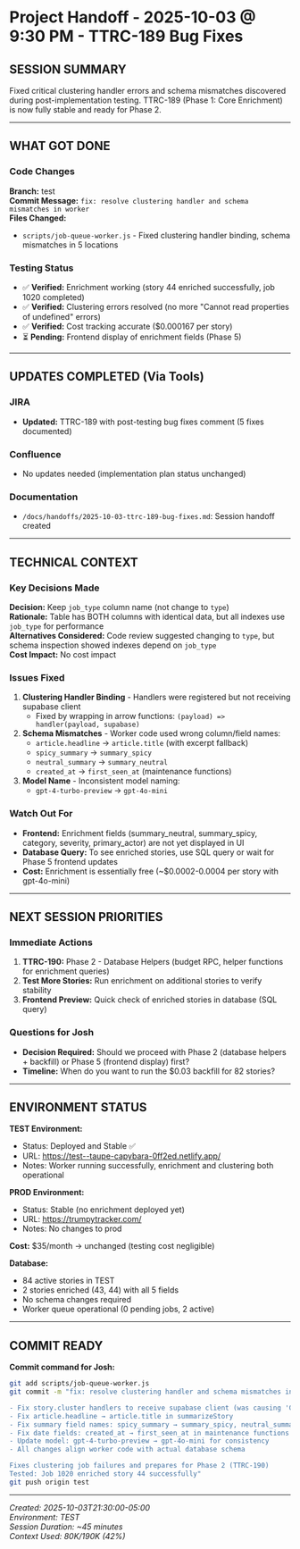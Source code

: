# Project Handoff - 2025-10-03 @ 9:30 PM - TTRC-189 Bug Fixes

## SESSION SUMMARY
Fixed critical clustering handler errors and schema mismatches discovered during post-implementation testing. TTRC-189 (Phase 1: Core Enrichment) is now fully stable and ready for Phase 2.

---

## WHAT GOT DONE

### Code Changes
**Branch:** test  
**Commit Message:** `fix: resolve clustering handler and schema mismatches in worker`  
**Files Changed:**
- `scripts/job-queue-worker.js` - Fixed clustering handler binding, schema mismatches in 5 locations

### Testing Status
- ✅ **Verified:** Enrichment working (story 44 enriched successfully, job 1020 completed)
- ✅ **Verified:** Clustering errors resolved (no more "Cannot read properties of undefined" errors)
- ✅ **Verified:** Cost tracking accurate ($0.000167 per story)
- ⏳ **Pending:** Frontend display of enrichment fields (Phase 5)

---

## UPDATES COMPLETED (Via Tools)

### JIRA
- **Updated:** TTRC-189 with post-testing bug fixes comment (5 fixes documented)

### Confluence
- No updates needed (implementation plan status unchanged)

### Documentation
- `/docs/handoffs/2025-10-03-ttrc-189-bug-fixes.md`: Session handoff created

---

## TECHNICAL CONTEXT

### Key Decisions Made
**Decision:** Keep `job_type` column name (not change to `type`)  
**Rationale:** Table has BOTH columns with identical data, but all indexes use `job_type` for performance  
**Alternatives Considered:** Code review suggested changing to `type`, but schema inspection showed indexes depend on `job_type`  
**Cost Impact:** No cost impact

### Issues Fixed
1. **Clustering Handler Binding** - Handlers were registered but not receiving supabase client
   - Fixed by wrapping in arrow functions: `(payload) => handler(payload, supabase)`
2. **Schema Mismatches** - Worker code used wrong column/field names:
   - `article.headline` → `article.title` (with excerpt fallback)
   - `spicy_summary` → `summary_spicy`
   - `neutral_summary` → `summary_neutral`
   - `created_at` → `first_seen_at` (maintenance functions)
3. **Model Name** - Inconsistent model naming:
   - `gpt-4-turbo-preview` → `gpt-4o-mini`

### Watch Out For
- **Frontend:** Enrichment fields (summary_neutral, summary_spicy, category, severity, primary_actor) are not yet displayed in UI
- **Database Query:** To see enriched stories, use SQL query or wait for Phase 5 frontend updates
- **Cost:** Enrichment is essentially free (~$0.0002-0.0004 per story with gpt-4o-mini)

---

## NEXT SESSION PRIORITIES

### Immediate Actions
1. **TTRC-190:** Phase 2 - Database Helpers (budget RPC, helper functions for enrichment queries)
2. **Test More Stories:** Run enrichment on additional stories to verify stability
3. **Frontend Preview:** Quick check of enriched stories in database (SQL query)

### Questions for Josh
- **Decision Required:** Should we proceed with Phase 2 (database helpers + backfill) or Phase 5 (frontend display) first?
- **Timeline:** When do you want to run the $0.03 backfill for 82 stories?

---

## ENVIRONMENT STATUS

**TEST Environment:**
- Status: Deployed and Stable ✅
- URL: https://test--taupe-capybara-0ff2ed.netlify.app/
- Notes: Worker running successfully, enrichment and clustering both operational

**PROD Environment:**
- Status: Stable (no enrichment deployed yet)
- URL: https://trumpytracker.com/
- Notes: No changes to prod

**Cost:** $35/month → unchanged (testing cost negligible)

**Database:**
- 84 active stories in TEST
- 2 stories enriched (43, 44) with all 5 fields
- No schema changes required
- Worker queue operational (0 pending jobs, 2 active)

---

## COMMIT READY

**Commit command for Josh:**
```bash
git add scripts/job-queue-worker.js
git commit -m "fix: resolve clustering handler and schema mismatches in worker

- Fix story.cluster handlers to receive supabase client (was causing 'Cannot read properties of undefined' errors)
- Fix article.headline → article.title in summarizeStory
- Fix summary field names: spicy_summary → summary_spicy, neutral_summary → summary_neutral
- Fix date fields: created_at → first_seen_at in maintenance functions
- Update model: gpt-4-turbo-preview → gpt-4o-mini for consistency
- All changes align worker code with actual database schema

Fixes clustering job failures and prepares for Phase 2 (TTRC-190)
Tested: Job 1020 enriched story 44 successfully"
git push origin test
```

---

_Created: 2025-10-03T21:30:00-05:00_  
_Environment: TEST_  
_Session Duration: ~45 minutes_  
_Context Used: 80K/190K (42%)_
